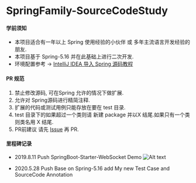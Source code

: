 # SpringFamily-SourceCodeStudy
#### 学前须知

+ 本项目适合有一年以上 Spring 使用经验的小伙伴 或 多年主流语言开发经验的朋友.
+ 本项目基于 Spring-5.16 并在此基础上进行二次开发. 
+ 环境配置参考 -> [IntelliJ IDEA 导入 Spring 源码教程](http://www.glorze.com/1617.html)

#### PR 规范

1. 禁止修改源码,  可在Spring 允许的情况下做扩展.
2. 允许对 Spring源码进行精简注释.
3. 扩展的代码或测试用例只能存放在要在 test 目录.
4.  test 目录下的如果超过一个类则请 新建 package 并以X 结尾.如果只有一个类 则类名用 X 结尾.
5. PR前建议  请先 [Issue](https://github.com/XiaoZiShan/springFamily-SourceCodeStudy/issues/new) 再 PR. 

#### 里程碑记录 

+ 2019.8.11 Push SpringBoot-Starter-WebSocket Demo
![Alt text](https://github.com/XiaoZiShan/SpringFamily-SourceCodeStudy/blob/master/SpringBoot-Starter-WebSocket/SpringBoot-Starter-WebSocket@2.16/Demo-README.png?raw=true)

+ 2020.5.28 Push Base on Spring-5.16 add My new Test Case and SourceCode Annotation
